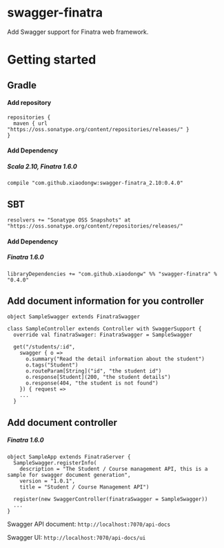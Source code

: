 # swagger-finatra
Add Swagger support for Finatra web framework.

# Getting started
## Gradle
#### Add repository

	repositories {
	  maven { url "https://oss.sonatype.org/content/repositories/releases/" }
	}

#### Add Dependency

##### Scala 2.10, Finatra 1.6.0

	compile "com.github.xiaodongw:swagger-finatra_2.10:0.4.0"

## SBT
	resolvers += "Sonatype OSS Snapshots" at "https://oss.sonatype.org/content/repositories/releases/"

#### Add Dependency

##### Finatra 1.6.0

	libraryDependencies += "com.github.xiaodongw" %% "swagger-finatra" % "0.4.0"

## Add document information for you controller
    object SampleSwagger extends FinatraSwagger

    class SampleController extends Controller with SwaggerSupport {
      override val finatraSwager: FinatraSwagger = SampleSwagger

      get("/students/:id",
        swagger { o =>
          o.summary("Read the detail information about the student")
          o.tags("Student")
          o.routeParam[String]("id", "the student id")
          o.response[Student](200, "the student details")
          o.response(404, "the student is not found")
        }) { request =>
        ...
      }

## Add document controller

##### Finatra 1.6.0

    object SampleApp extends FinatraServer {
      SampleSwagger.registerInfo(
        description = "The Student / Course management API, this is a sample for swagger document generation",
        version = "1.0.1",
        title = "Student / Course Management API")

      register(new SwaggerController(finatraSwagger = SampleSwagger))
      ...
    }

Swagger API document: ```http://localhost:7070/api-docs```

Swagger UI: ```http://localhost:7070/api-docs/ui```
